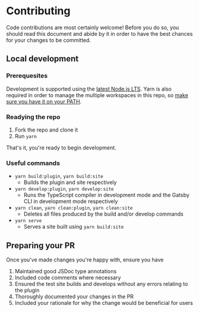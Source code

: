 # Contributing
Code contributions are most certainly welcome! Before you do so, you should read this document and abide by it in order to have the best chances for your changes to be committed.

## Local development
### Prerequesites
Development is supported using the [latest Node.js LTS](https://nodejs.org/download). Yarn is also required in order to manage the multiple workspaces in this repo, so [make sure you have it on your PATH](https://yarnpkg.com/getting-started/install).

### Readying the repo
1. Fork the repo and clone it
2. Run `yarn`

That's it, you're ready to begin development.

### Useful commands
- `yarn build:plugin`, `yarn build:site`
	- Builds the plugin and site respectively
- `yarn develop:plugin`, `yarn develop:site`
	- Runs the TypeScript compiler in development mode and the Gatsby CLI in development mode respectively
- `yarn clean`, `yarn clean:plugin`, `yarn clean:site`
	- Deletes all files produced by the build and/or develop commands
- `yarn serve`
	- Serves a site built using `yarn build:site`

## Preparing your PR
Once you've made changes you're happy with, ensure you have

 1. Maintained good JSDoc type annotations
 2. Included code comments where necessary
 3. Ensured the test site builds and develops without any errors relating to the plugin
 4. Thoroughly documented your changes in the PR
 5. Included your rationale for why the change would be beneficial for users